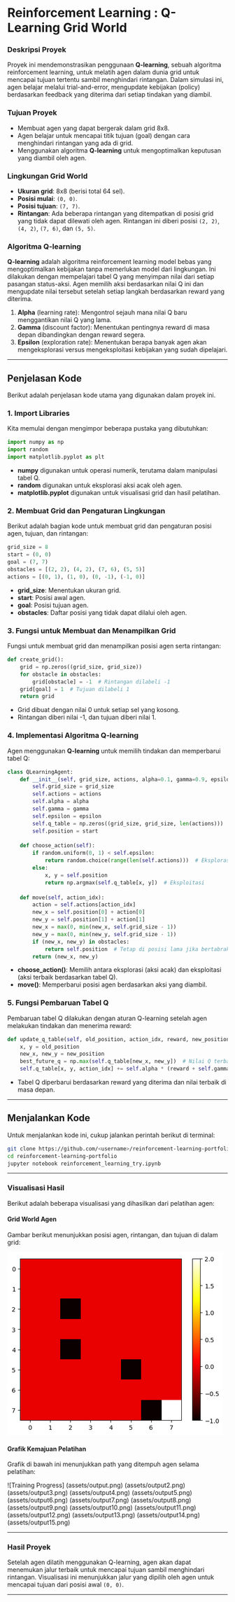 
# Reinforcement Learning : Q-Learning Grid World

### Deskripsi Proyek

Proyek ini mendemonstrasikan penggunaan **Q-learning**, sebuah algoritma reinforcement learning, untuk melatih agen dalam dunia grid untuk mencapai tujuan tertentu sambil menghindari rintangan. Dalam simulasi ini, agen belajar melalui trial-and-error, mengupdate kebijakan (policy) berdasarkan feedback yang diterima dari setiap tindakan yang diambil.

### Tujuan Proyek

- Membuat agen yang dapat bergerak dalam grid 8x8.
- Agen belajar untuk mencapai titik tujuan (goal) dengan cara menghindari rintangan yang ada di grid.
- Menggunakan algoritma **Q-learning** untuk mengoptimalkan keputusan yang diambil oleh agen.

### Lingkungan Grid World

- **Ukuran grid**: 8x8 (berisi total 64 sel).
- **Posisi mulai**: `(0, 0)`.
- **Posisi tujuan**: `(7, 7)`.
- **Rintangan**: Ada beberapa rintangan yang ditempatkan di posisi grid yang tidak dapat dilewati oleh agen. Rintangan ini diberi posisi `(2, 2)`, `(4, 2)`, `(7, 6)`, dan `(5, 5)`.

### Algoritma Q-learning

**Q-learning** adalah algoritma reinforcement learning model bebas yang mengoptimalkan kebijakan tanpa memerlukan model dari lingkungan. Ini dilakukan dengan mempelajari tabel Q yang menyimpan nilai dari setiap pasangan status-aksi. Agen memilih aksi berdasarkan nilai Q ini dan mengupdate nilai tersebut setelah setiap langkah berdasarkan reward yang diterima.

1. **Alpha** (learning rate): Mengontrol sejauh mana nilai Q baru menggantikan nilai Q yang lama.
2. **Gamma** (discount factor): Menentukan pentingnya reward di masa depan dibandingkan dengan reward segera.
3. **Epsilon** (exploration rate): Menentukan berapa banyak agen akan mengeksplorasi versus mengeksploitasi kebijakan yang sudah dipelajari.

---

## Penjelasan Kode

Berikut adalah penjelasan kode utama yang digunakan dalam proyek ini.

### 1. **Import Libraries**
   Kita memulai dengan mengimpor beberapa pustaka yang dibutuhkan:

   ```python
   import numpy as np
   import random
   import matplotlib.pyplot as plt
   ```

   - **numpy** digunakan untuk operasi numerik, terutama dalam manipulasi tabel Q.
   - **random** digunakan untuk eksplorasi aksi acak oleh agen.
   - **matplotlib.pyplot** digunakan untuk visualisasi grid dan hasil pelatihan.

### 2. **Membuat Grid dan Pengaturan Lingkungan**
   Berikut adalah bagian kode untuk membuat grid dan pengaturan posisi agen, tujuan, dan rintangan:

   ```python
   grid_size = 8
   start = (0, 0)
   goal = (7, 7)
   obstacles = [(2, 2), (4, 2), (7, 6), (5, 5)]
   actions = [(0, 1), (1, 0), (0, -1), (-1, 0)]
   ```

   - **grid_size**: Menentukan ukuran grid.
   - **start**: Posisi awal agen.
   - **goal**: Posisi tujuan agen.
   - **obstacles**: Daftar posisi yang tidak dapat dilalui oleh agen.

### 3. **Fungsi untuk Membuat dan Menampilkan Grid**
   Fungsi untuk membuat grid dan menampilkan posisi agen serta rintangan:

   ```python
   def create_grid():
       grid = np.zeros((grid_size, grid_size))
       for obstacle in obstacles:
           grid[obstacle] = -1  # Rintangan dilabeli -1
       grid[goal] = 1  # Tujuan dilabeli 1
       return grid
   ```

   - Grid dibuat dengan nilai 0 untuk setiap sel yang kosong.
   - Rintangan diberi nilai -1, dan tujuan diberi nilai 1.

### 4. **Implementasi Algoritma Q-learning**
   Agen menggunakan **Q-learning** untuk memilih tindakan dan memperbarui tabel Q:

   ```python
   class QLearningAgent:
       def __init__(self, grid_size, actions, alpha=0.1, gamma=0.9, epsilon=0.2):
           self.grid_size = grid_size
           self.actions = actions
           self.alpha = alpha
           self.gamma = gamma
           self.epsilon = epsilon
           self.q_table = np.zeros((grid_size, grid_size, len(actions)))  # Tabel Q
           self.position = start

       def choose_action(self):
           if random.uniform(0, 1) < self.epsilon:
               return random.choice(range(len(self.actions)))  # Eksplorasi
           else:
               x, y = self.position
               return np.argmax(self.q_table[x, y])  # Eksploitasi

       def move(self, action_idx):
           action = self.actions[action_idx]
           new_x = self.position[0] + action[0]
           new_y = self.position[1] + action[1]
           new_x = max(0, min(new_x, self.grid_size - 1))
           new_y = max(0, min(new_y, self.grid_size - 1))
           if (new_x, new_y) in obstacles:
               return self.position  # Tetap di posisi lama jika bertabrakan
           return (new_x, new_y)
   ```

   - **choose_action()**: Memilih antara eksplorasi (aksi acak) dan eksploitasi (aksi terbaik berdasarkan tabel Q).
   - **move()**: Memperbarui posisi agen berdasarkan aksi yang diambil.

### 5. **Fungsi Pembaruan Tabel Q**
   Pembaruan tabel Q dilakukan dengan aturan Q-learning setelah agen melakukan tindakan dan menerima reward:

   ```python
   def update_q_table(self, old_position, action_idx, reward, new_position):
       x, y = old_position
       new_x, new_y = new_position
       best_future_q = np.max(self.q_table[new_x, new_y])  # Nilai Q terbaik untuk posisi baru
       self.q_table[x, y, action_idx] += self.alpha * (reward + self.gamma * best_future_q - self.q_table[x, y, action_idx])
   ```

   - Tabel Q diperbarui berdasarkan reward yang diterima dan nilai terbaik di masa depan.

---

## Menjalankan Kode

Untuk menjalankan kode ini, cukup jalankan perintah berikut di terminal:

```bash
git clone https://github.com/<username>/reinforcement-learning-portfolio.git
cd reinforcement-learning-portfolio
jupyter notebook reinforcement_learning_try.ipynb
```

---

### Visualisasi Hasil

Berikut adalah beberapa visualisasi yang dihasilkan dari pelatihan agen:

#### Grid World Agen

Gambar berikut menunjukkan posisi agen, rintangan, dan tujuan di dalam grid:

![Grid Visualization](assets/grid_world.png)

#### Grafik Kemajuan Pelatihan

Grafik di bawah ini menunjukkan path yang ditempuh agen selama pelatihan:

![Training Progress]
(assets/output.png)
(assets/output2.png)
(assets/output3.png)
(assets/output4.png)
(assets/output5.png)
(assets/output6.png)
(assets/output7.png)
(assets/output8.png)
(assets/output9.png)
(assets/output10.png)
(assets/output11.png)
(assets/output12.png)
(assets/output13.png)
(assets/output14.png)
(assets/output15.png)

---

### Hasil Proyek

Setelah agen dilatih menggunakan Q-learning, agen akan dapat menemukan jalur terbaik untuk mencapai tujuan sambil menghindari rintangan. Visualisasi ini menunjukkan jalur yang dipilih oleh agen untuk mencapai tujuan dari posisi awal `(0, 0)`.

---